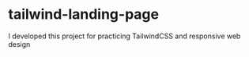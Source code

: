 # tailwind-landing-page
I developed this project for practicing TailwindCSS and responsive web design
